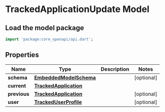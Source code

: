 # TrackedApplicationUpdate Model

## Load the model package
```dart
import 'package:core_openapi/api.dart';
```

## Properties
Name | Type | Description | Notes
------------ | ------------- | ------------- | -------------
**schema** | [**EmbeddedModelSchema**](EmbeddedModelSchema) |  | [optional] 
**current** | [**TrackedApplication**](TrackedApplication) |  | 
**previous** | [**TrackedApplication**](TrackedApplication) |  | [optional] 
**user** | [**TrackedUserProfile**](TrackedUserProfile) |  | [optional] 




